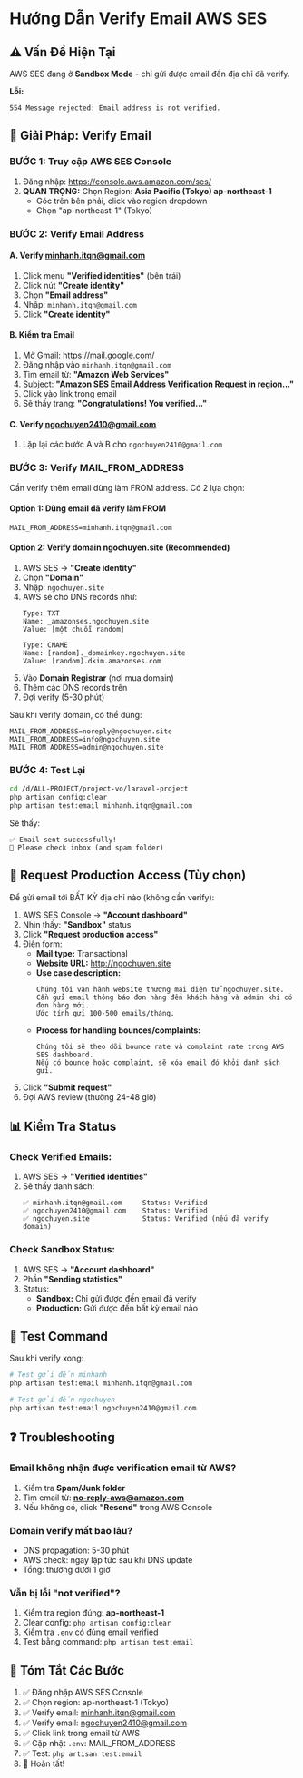 # Hướng Dẫn Verify Email AWS SES

## ⚠️ Vấn Đề Hiện Tại

AWS SES đang ở **Sandbox Mode** - chỉ gửi được email đến địa chỉ đã verify.

**Lỗi:** 
```
554 Message rejected: Email address is not verified.
```

## 🔧 Giải Pháp: Verify Email

### BƯỚC 1: Truy cập AWS SES Console

1. Đăng nhập: https://console.aws.amazon.com/ses/
2. **QUAN TRỌNG:** Chọn Region: **Asia Pacific (Tokyo) ap-northeast-1**
   - Góc trên bên phải, click vào region dropdown
   - Chọn "ap-northeast-1" (Tokyo)

### BƯỚC 2: Verify Email Address

#### A. Verify minhanh.itqn@gmail.com

1. Click menu **"Verified identities"** (bên trái)
2. Click nút **"Create identity"**
3. Chọn **"Email address"**
4. Nhập: `minhanh.itqn@gmail.com`
5. Click **"Create identity"**

#### B. Kiểm tra Email

1. Mở Gmail: https://mail.google.com/
2. Đăng nhập vào `minhanh.itqn@gmail.com`
3. Tìm email từ: **"Amazon Web Services"**
4. Subject: **"Amazon SES Email Address Verification Request in region..."**
5. Click vào link trong email
6. Sẽ thấy trang: **"Congratulations! You verified..."**

#### C. Verify ngochuyen2410@gmail.com

1. Lặp lại các bước A và B cho `ngochuyen2410@gmail.com`

### BƯỚC 3: Verify MAIL_FROM_ADDRESS

Cần verify thêm email dùng làm FROM address. Có 2 lựa chọn:

#### Option 1: Dùng email đã verify làm FROM
```
MAIL_FROM_ADDRESS=minhanh.itqn@gmail.com
```

#### Option 2: Verify domain ngochuyen.site (Recommended)
1. AWS SES → **"Create identity"**
2. Chọn **"Domain"**
3. Nhập: `ngochuyen.site`
4. AWS sẽ cho DNS records như:
   ```
   Type: TXT
   Name: _amazonses.ngochuyen.site
   Value: [một chuỗi random]
   
   Type: CNAME
   Name: [random]._domainkey.ngochuyen.site
   Value: [random].dkim.amazonses.com
   ```
5. Vào **Domain Registrar** (nơi mua domain)
6. Thêm các DNS records trên
7. Đợi verify (5-30 phút)

Sau khi verify domain, có thể dùng:
```
MAIL_FROM_ADDRESS=noreply@ngochuyen.site
MAIL_FROM_ADDRESS=info@ngochuyen.site
MAIL_FROM_ADDRESS=admin@ngochuyen.site
```

### BƯỚC 4: Test Lại

```bash
cd /d/ALL-PROJECT/project-vo/laravel-project
php artisan config:clear
php artisan test:email minhanh.itqn@gmail.com
```

Sẽ thấy:
```
✅ Email sent successfully!
📧 Please check inbox (and spam folder)
```

## 🚀 Request Production Access (Tùy chọn)

Để gửi email tới BẤT KỲ địa chỉ nào (không cần verify):

1. AWS SES Console → **"Account dashboard"**
2. Nhìn thấy: **"Sandbox"** status
3. Click **"Request production access"**
4. Điền form:
   - **Mail type:** Transactional
   - **Website URL:** http://ngochuyen.site
   - **Use case description:** 
     ```
     Chúng tôi vận hành website thương mại điện tử ngochuyen.site.
     Cần gửi email thông báo đơn hàng đến khách hàng và admin khi có đơn hàng mới.
     Ước tính gửi 100-500 emails/tháng.
     ```
   - **Process for handling bounces/complaints:**
     ```
     Chúng tôi sẽ theo dõi bounce rate và complaint rate trong AWS SES dashboard.
     Nếu có bounce hoặc complaint, sẽ xóa email đó khỏi danh sách gửi.
     ```
5. Click **"Submit request"**
6. Đợi AWS review (thường 24-48 giờ)

## 📊 Kiểm Tra Status

### Check Verified Emails:
1. AWS SES → **"Verified identities"**
2. Sẽ thấy danh sách:
   ```
   ✅ minhanh.itqn@gmail.com     Status: Verified
   ✅ ngochuyen2410@gmail.com    Status: Verified
   ✅ ngochuyen.site             Status: Verified (nếu đã verify domain)
   ```

### Check Sandbox Status:
1. AWS SES → **"Account dashboard"**
2. Phần **"Sending statistics"**
3. Status:
   - **Sandbox:** Chỉ gửi được đến email đã verify
   - **Production:** Gửi được đến bất kỳ email nào

## 🧪 Test Command

Sau khi verify xong:

```bash
# Test gửi đến minhanh
php artisan test:email minhanh.itqn@gmail.com

# Test gửi đến ngochuyen
php artisan test:email ngochuyen2410@gmail.com
```

## ❓ Troubleshooting

### Email không nhận được verification email từ AWS?

1. Kiểm tra **Spam/Junk folder**
2. Tìm email từ: **no-reply-aws@amazon.com**
3. Nếu không có, click **"Resend"** trong AWS Console

### Domain verify mất bao lâu?

- DNS propagation: 5-30 phút
- AWS check: ngay lập tức sau khi DNS update
- Tổng: thường dưới 1 giờ

### Vẫn bị lỗi "not verified"?

1. Kiểm tra region đúng: **ap-northeast-1**
2. Clear config: `php artisan config:clear`
3. Kiểm tra `.env` có đúng email verified
4. Test bằng command: `php artisan test:email`

## 📝 Tóm Tắt Các Bước

1. ✅ Đăng nhập AWS SES Console
2. ✅ Chọn region: ap-northeast-1 (Tokyo)
3. ✅ Verify email: minhanh.itqn@gmail.com
4. ✅ Verify email: ngochuyen2410@gmail.com
5. ✅ Click link trong email từ AWS
6. ✅ Cập nhật `.env`: MAIL_FROM_ADDRESS
7. ✅ Test: `php artisan test:email`
8. 🎉 Hoàn tất!
